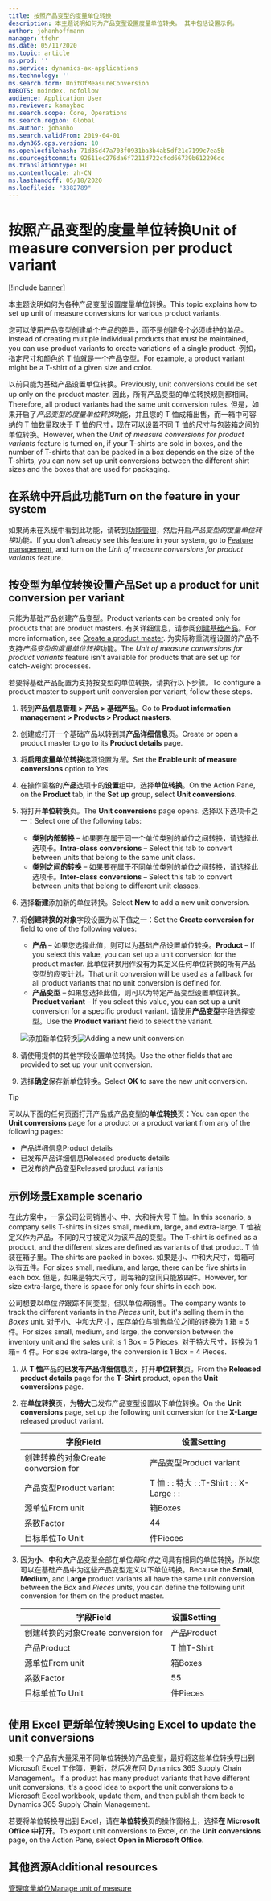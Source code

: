 ```yaml
---
title: 按照产品变型的度量单位转换
description: 本主题说明如何为产品变型设置度量单位转换。 其中包括设置示例。
author: johanhoffmann
manager: tfehr
ms.date: 05/11/2020
ms.topic: article
ms.prod: ''
ms.service: dynamics-ax-applications
ms.technology: ''
ms.search.form: UnitOfMeasureConversion
ROBOTS: noindex, nofollow
audience: Application User
ms.reviewer: kamaybac
ms.search.scope: Core, Operations
ms.search.region: Global
ms.author: johanho
ms.search.validFrom: 2019-04-01
ms.dyn365.ops.version: 10
ms.openlocfilehash: 71d35d47a703f0931ba3b4ab5df21c7199c7ea5b
ms.sourcegitcommit: 92611ec276da6f7211d722cfcd66739b612296dc
ms.translationtype: HT
ms.contentlocale: zh-CN
ms.lasthandoff: 05/18/2020
ms.locfileid: "3382789"
---
```

# <a name="unit-of-measure-conversion-per-product-variant"></a><span data-ttu-id="49230-104">按照产品变型的度量单位转换</span><span class="sxs-lookup"><span data-stu-id="49230-104">Unit of measure conversion per product variant</span></span>

[!include [banner](../includes/banner.md)]

<span data-ttu-id="49230-105">本主题说明如何为各种产品变型设置度量单位转换。</span><span class="sxs-lookup"><span data-stu-id="49230-105">This topic explains how to set up unit of measure conversions for various product variants.</span></span>

<span data-ttu-id="49230-106">您可以使用产品变型创建单个产品的差异，而不是创建多个必须维护的单品。</span><span class="sxs-lookup"><span data-stu-id="49230-106">Instead of creating multiple individual products that must be maintained, you can use product variants to create variations of a single product.</span></span> <span data-ttu-id="49230-107">例如，指定尺寸和颜色的 T 恤就是一个产品变型。</span><span class="sxs-lookup"><span data-stu-id="49230-107">For example, a product variant might be a T-shirt of a given size and color.</span></span>

<span data-ttu-id="49230-108">以前只能为基础产品设置单位转换。</span><span class="sxs-lookup"><span data-stu-id="49230-108">Previously, unit conversions could be set up only on the product master.</span></span> <span data-ttu-id="49230-109">因此，所有产品变型的单位转换规则都相同。</span><span class="sxs-lookup"><span data-stu-id="49230-109">Therefore, all product variants had the same unit conversion rules.</span></span> <span data-ttu-id="49230-110">但是，如果开启了*产品变型的度量单位转换*功能，并且您的 T 恤成箱出售，而一箱中可容纳的 T 恤数量取决于 T 恤的尺寸，现在可以设置不同 T 恤的尺寸与包装箱之间的单位转换。</span><span class="sxs-lookup"><span data-stu-id="49230-110">However, when the *Unit of measure conversions for product variants* feature is turned on, if your T-shirts are sold in boxes, and the number of T-shirts that can be packed in a box depends on the size of the T-shirts, you can now set up unit conversions between the different shirt sizes and the boxes that are used for packaging.</span></span>

## <a name="turn-on-the-feature-in-your-system"></a><span data-ttu-id="49230-111">在系统中开启此功能</span><span class="sxs-lookup"><span data-stu-id="49230-111">Turn on the feature in your system</span></span>

<span data-ttu-id="49230-112">如果尚未在系统中看到此功能，请转到[功能管理](../../fin-ops-core/fin-ops/get-started/feature-management/feature-management-overview.md)，然后开启*产品变型的度量单位转换*功能。</span><span class="sxs-lookup"><span data-stu-id="49230-112">If you don't already see this feature in your system, go to [Feature management](../../fin-ops-core/fin-ops/get-started/feature-management/feature-management-overview.md), and turn on the *Unit of measure conversions for product variants* feature.</span></span>

## <a name="set-up-a-product-for-unit-conversion-per-variant"></a><span data-ttu-id="49230-113">按变型为单位转换设置产品</span><span class="sxs-lookup"><span data-stu-id="49230-113">Set up a product for unit conversion per variant</span></span>

<span data-ttu-id="49230-114">只能为基础产品创建产品变型。</span><span class="sxs-lookup"><span data-stu-id="49230-114">Product variants can be created only for products that are product masters.</span></span> <span data-ttu-id="49230-115">有关详细信息，请参阅[创建基础产品](tasks/create-product-master.md)。</span><span class="sxs-lookup"><span data-stu-id="49230-115">For more information, see [Create a product master](tasks/create-product-master.md).</span></span> <span data-ttu-id="49230-116">为实际称重流程设置的产品不支持*产品变型的度量单位转换*功能。</span><span class="sxs-lookup"><span data-stu-id="49230-116">The *Unit of measure conversions for product variants* feature isn't available for products that are set up for catch-weight processes.</span></span>

<span data-ttu-id="49230-117">若要将基础产品配置为支持按变型的单位转换，请执行以下步骤。</span><span class="sxs-lookup"><span data-stu-id="49230-117">To configure a product master to support unit conversion per variant, follow these steps.</span></span>

1. <span data-ttu-id="49230-118">转到**产品信息管理 \> 产品 \> 基础产品**。</span><span class="sxs-lookup"><span data-stu-id="49230-118">Go to **Product information management \> Products \> Product masters**.</span></span>
1. <span data-ttu-id="49230-119">创建或打开一个基础产品以转到其**产品详细信息**页。</span><span class="sxs-lookup"><span data-stu-id="49230-119">Create or open a product master to go to its **Product details** page.</span></span>
1. <span data-ttu-id="49230-120">将**启用度量单位转换**选项设置为*是*。</span><span class="sxs-lookup"><span data-stu-id="49230-120">Set the **Enable unit of measure conversions** option to *Yes*.</span></span>
1. <span data-ttu-id="49230-121">在操作窗格的**产品**选项卡的**设置**组中，选择**单位转换**。</span><span class="sxs-lookup"><span data-stu-id="49230-121">On the Action Pane, on the **Product** tab, in the **Set up** group, select **Unit conversions**.</span></span>
1. <span data-ttu-id="49230-122">将打开**单位转换**页。</span><span class="sxs-lookup"><span data-stu-id="49230-122">The **Unit conversions** page opens.</span></span> <span data-ttu-id="49230-123">选择以下选项卡之一：</span><span class="sxs-lookup"><span data-stu-id="49230-123">Select one of the following tabs:</span></span>

    - <span data-ttu-id="49230-124">**类别内部转换** – 如果要在属于同一个单位类别的单位之间转换，请选择此选项卡。</span><span class="sxs-lookup"><span data-stu-id="49230-124">**Intra-class conversions** – Select this tab to convert between units that belong to the same unit class.</span></span>
    - <span data-ttu-id="49230-125">**类别之间的转换** – 如果要在属于不同单位类别的单位之间转换，请选择此选项卡。</span><span class="sxs-lookup"><span data-stu-id="49230-125">**Inter-class conversions** – Select this tab to convert between units that belong to different unit classes.</span></span>

1. <span data-ttu-id="49230-126">选择**新建**添加新的单位转换。</span><span class="sxs-lookup"><span data-stu-id="49230-126">Select **New** to add a new unit conversion.</span></span>
1. <span data-ttu-id="49230-127">将**创建转换的对象**字段设置为以下值之一：</span><span class="sxs-lookup"><span data-stu-id="49230-127">Set the **Create conversion for** field to one of the following values:</span></span>

    - <span data-ttu-id="49230-128">**产品** – 如果您选择此值，则可以为基础产品设置单位转换。</span><span class="sxs-lookup"><span data-stu-id="49230-128">**Product** – If you select this value, you can set up a unit conversion for the product master.</span></span> <span data-ttu-id="49230-129">此单位转换用作没有为其定义任何单位转换的所有产品变型的应变计划。</span><span class="sxs-lookup"><span data-stu-id="49230-129">That unit conversion will be used as a fallback for all product variants that no unit conversion is defined for.</span></span>
    - <span data-ttu-id="49230-130">**产品变型** – 如果您选择此值，则可以为特定产品变型设置单位转换。</span><span class="sxs-lookup"><span data-stu-id="49230-130">**Product variant** – If you select this value, you can set up a unit conversion for a specific product variant.</span></span> <span data-ttu-id="49230-131">请使用**产品变型**字段选择变型。</span><span class="sxs-lookup"><span data-stu-id="49230-131">Use the **Product variant** field to select the variant.</span></span>

    <span data-ttu-id="49230-132">![添加新单位转换](media/uom-new-conversion.png "添加新单位转换")</span><span class="sxs-lookup"><span data-stu-id="49230-132">![Adding a new unit conversion](media/uom-new-conversion.png "Adding a new unit conversion")</span></span>

1. <span data-ttu-id="49230-133">请使用提供的其他字段设置单位转换。</span><span class="sxs-lookup"><span data-stu-id="49230-133">Use the other fields that are provided to set up your unit conversion.</span></span>
1. <span data-ttu-id="49230-134">选择**确定**保存新单位转换。</span><span class="sxs-lookup"><span data-stu-id="49230-134">Select **OK** to save the new unit conversion.</span></span>

> [!TIP]
> <span data-ttu-id="49230-135">可以从下面的任何页面打开产品或产品变型的**单位转换**页：</span><span class="sxs-lookup"><span data-stu-id="49230-135">You can open the **Unit conversions** page for a product or a product variant from any of the following pages:</span></span>
> 
> - <span data-ttu-id="49230-136">产品详细信息</span><span class="sxs-lookup"><span data-stu-id="49230-136">Product details</span></span>
> - <span data-ttu-id="49230-137">已发布产品详细信息</span><span class="sxs-lookup"><span data-stu-id="49230-137">Released products details</span></span>
> - <span data-ttu-id="49230-138">已发布的产品变型</span><span class="sxs-lookup"><span data-stu-id="49230-138">Released product variants</span></span>

## <a name="example-scenario"></a><span data-ttu-id="49230-139">示例场景</span><span class="sxs-lookup"><span data-stu-id="49230-139">Example scenario</span></span>

<span data-ttu-id="49230-140">在此方案中，一家公司公司销售小、中、大和特大号 T 恤。</span><span class="sxs-lookup"><span data-stu-id="49230-140">In this scenario, a company sells T-shirts in sizes small, medium, large, and extra-large.</span></span> <span data-ttu-id="49230-141">T 恤被定义作为产品，不同的尺寸被定义为该产品的变型。</span><span class="sxs-lookup"><span data-stu-id="49230-141">The T-shirt is defined as a product, and the different sizes are defined as variants of that product.</span></span> <span data-ttu-id="49230-142">T 恤装在箱子里。</span><span class="sxs-lookup"><span data-stu-id="49230-142">The shirts are packed in boxes.</span></span> <span data-ttu-id="49230-143">如果是小、中和大尺寸，每箱可以有五件。</span><span class="sxs-lookup"><span data-stu-id="49230-143">For sizes small, medium, and large, there can be five shirts in each box.</span></span> <span data-ttu-id="49230-144">但是，如果是特大尺寸，则每箱的空间只能放四件。</span><span class="sxs-lookup"><span data-stu-id="49230-144">However, for size extra-large, there is space for only four shirts in each box.</span></span>

<span data-ttu-id="49230-145">公司想要以单位*件*跟踪不同变型，但以单位*箱*销售。</span><span class="sxs-lookup"><span data-stu-id="49230-145">The company wants to track the different variants in the *Pieces* unit, but it's selling them in the *Boxes* unit.</span></span> <span data-ttu-id="49230-146">对于小、中和大尺寸，库存单位与销售单位之间的转换为 1 箱 = 5 件。</span><span class="sxs-lookup"><span data-stu-id="49230-146">For sizes small, medium, and large, the conversion between the inventory unit and the sales unit is 1 Box = 5 Pieces.</span></span> <span data-ttu-id="49230-147">对于特大尺寸，转换为 1 箱= 4 件。</span><span class="sxs-lookup"><span data-stu-id="49230-147">For size extra-large, the conversion is 1 Box = 4 Pieces.</span></span>

1. <span data-ttu-id="49230-148">从 **T 恤**产品的**已发布产品详细信息**页，打开**单位转换**页。</span><span class="sxs-lookup"><span data-stu-id="49230-148">From the **Released product details** page for the **T-Shirt** product, open the **Unit conversions** page.</span></span>
1. <span data-ttu-id="49230-149">在**单位转换**页，为**特大**已发布产品变型设置以下单位转换。</span><span class="sxs-lookup"><span data-stu-id="49230-149">On the **Unit conversions** page, set up the following unit conversion for the **X-Large** released product variant.</span></span>

    | <span data-ttu-id="49230-150">字段</span><span class="sxs-lookup"><span data-stu-id="49230-150">Field</span></span>                 | <span data-ttu-id="49230-151">设置</span><span class="sxs-lookup"><span data-stu-id="49230-151">Setting</span></span>                 |
    |-----------------------|-------------------------|
    | <span data-ttu-id="49230-152">创建转换的对象</span><span class="sxs-lookup"><span data-stu-id="49230-152">Create conversion for</span></span> | <span data-ttu-id="49230-153">产品变型</span><span class="sxs-lookup"><span data-stu-id="49230-153">Product variant</span></span>         |
    | <span data-ttu-id="49230-154">产品变型</span><span class="sxs-lookup"><span data-stu-id="49230-154">Product variant</span></span>       | <span data-ttu-id="49230-155">T 恤 : : 特大 : :</span><span class="sxs-lookup"><span data-stu-id="49230-155">T-Shirt : : X-Large : :</span></span> |
    | <span data-ttu-id="49230-156">源单位</span><span class="sxs-lookup"><span data-stu-id="49230-156">From unit</span></span>             | <span data-ttu-id="49230-157">箱</span><span class="sxs-lookup"><span data-stu-id="49230-157">Boxes</span></span>                   |
    | <span data-ttu-id="49230-158">系数</span><span class="sxs-lookup"><span data-stu-id="49230-158">Factor</span></span>                | <span data-ttu-id="49230-159">4</span><span class="sxs-lookup"><span data-stu-id="49230-159">4</span></span>                       |
    | <span data-ttu-id="49230-160">目标单位</span><span class="sxs-lookup"><span data-stu-id="49230-160">To Unit</span></span>               | <span data-ttu-id="49230-161">件</span><span class="sxs-lookup"><span data-stu-id="49230-161">Pieces</span></span>                  |

1. <span data-ttu-id="49230-162">因为**小**、**中**和**大**产品变型全部在单位*箱*和*件*之间具有相同的单位转换，所以您可以在基础产品中为这些产品变型定义以下单位转换。</span><span class="sxs-lookup"><span data-stu-id="49230-162">Because the **Small**, **Medium**, and **Large** product variants all have the same unit conversion between the *Box* and *Pieces* units, you can define the following unit conversion for them on the product master.</span></span>

    | <span data-ttu-id="49230-163">字段</span><span class="sxs-lookup"><span data-stu-id="49230-163">Field</span></span>                 | <span data-ttu-id="49230-164">设置</span><span class="sxs-lookup"><span data-stu-id="49230-164">Setting</span></span> |
    |-----------------------|---------|
    | <span data-ttu-id="49230-165">创建转换的对象</span><span class="sxs-lookup"><span data-stu-id="49230-165">Create conversion for</span></span> | <span data-ttu-id="49230-166">产品</span><span class="sxs-lookup"><span data-stu-id="49230-166">Product</span></span> |
    | <span data-ttu-id="49230-167">产品</span><span class="sxs-lookup"><span data-stu-id="49230-167">Product</span></span>               | <span data-ttu-id="49230-168">T 恤</span><span class="sxs-lookup"><span data-stu-id="49230-168">T-Shirt</span></span> |
    | <span data-ttu-id="49230-169">源单位</span><span class="sxs-lookup"><span data-stu-id="49230-169">From unit</span></span>             | <span data-ttu-id="49230-170">箱</span><span class="sxs-lookup"><span data-stu-id="49230-170">Boxes</span></span>   |
    | <span data-ttu-id="49230-171">系数</span><span class="sxs-lookup"><span data-stu-id="49230-171">Factor</span></span>                | <span data-ttu-id="49230-172">5</span><span class="sxs-lookup"><span data-stu-id="49230-172">5</span></span>       |
    | <span data-ttu-id="49230-173">目标单位</span><span class="sxs-lookup"><span data-stu-id="49230-173">To Unit</span></span>               | <span data-ttu-id="49230-174">件</span><span class="sxs-lookup"><span data-stu-id="49230-174">Pieces</span></span>  |

## <a name="using-excel-to-update-the-unit-conversions"></a><span data-ttu-id="49230-175">使用 Excel 更新单位转换</span><span class="sxs-lookup"><span data-stu-id="49230-175">Using Excel to update the unit conversions</span></span>

<span data-ttu-id="49230-176">如果一个产品有大量采用不同单位转换的产品变型，最好将这些单位转换导出到 Microsoft Excel 工作簿，更新，然后发布回 Dynamics 365 Supply Chain Management。</span><span class="sxs-lookup"><span data-stu-id="49230-176">If a product has many product variants that have different unit conversions, it's a good idea to export the unit conversions to a Microsoft Excel workbook, update them, and then publish them back to Dynamics 365 Supply Chain Management.</span></span>

<span data-ttu-id="49230-177">若要将单位转换导出到 Excel，请在**单位转换**页的操作窗格上，选择**在 Microsoft Office 中打开**。</span><span class="sxs-lookup"><span data-stu-id="49230-177">To export unit conversions to Excel, on the **Unit conversions** page, on the Action Pane, select **Open in Microsoft Office**.</span></span>

## <a name="additional-resources"></a><span data-ttu-id="49230-178">其他资源</span><span class="sxs-lookup"><span data-stu-id="49230-178">Additional resources</span></span>

[<span data-ttu-id="49230-179">管理度量单位</span><span class="sxs-lookup"><span data-stu-id="49230-179">Manage unit of measure</span></span>](tasks/manage-unit-measure.md)
